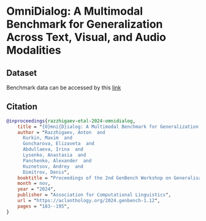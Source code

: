 # OmniDialog: A Multimodal Benchmark for Generalization Across Text, Visual, and Audio Modalities
## Dataset
Benchmark data can be accessed by this [link](https://drive.google.com/drive/folders/1s_m1N2Y1CAyuFmUYTO63PkNfw3hVXZCu?usp=drive_link)

## Citation
```bibtex
@inproceedings{razzhigaev-etal-2024-omnidialog,
    title = "{O}mni{D}ialog: A Multimodal Benchmark for Generalization Across Text, Visual, and Audio Modalities",
    author = "Razzhigaev, Anton  and
      Kurkin, Maxim  and
      Goncharova, Elizaveta  and
      Abdullaeva, Irina  and
      Lysenko, Anastasia  and
      Panchenko, Alexander  and
      Kuznetsov, Andrey  and
      Dimitrov, Denis",
    booktitle = "Proceedings of the 2nd GenBench Workshop on Generalisation (Benchmarking) in NLP",
    month = nov,
    year = "2024",
    publisher = "Association for Computational Linguistics",
    url = "https://aclanthology.org/2024.genbench-1.12",
    pages = "183--195",
}
```